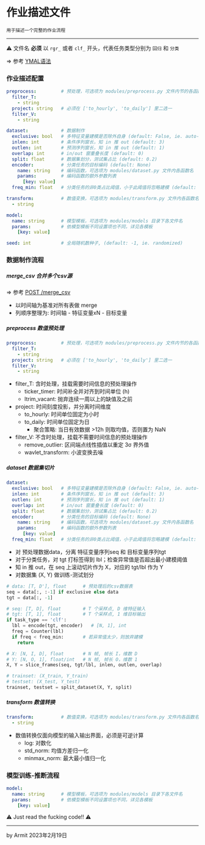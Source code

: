 # 作业描述文件

    用于描述一个完整的作业流程

----

⚠ 文件名 **必须** 以 `rgr_` 或者 `clf_` 开头，代表任务类型分别为 `回归` 和 `分类`  

=> 参考 [YMAL语法](https://docs.ansible.com/ansible/latest/reference_appendices/YAMLSyntax.html)


### 作业描述配置

```yaml
preprocess:         # 预处理，可选项为 modules/preprocess.py 文件内节的各函数名
  filter_T:
    - string
  project: string   # 必须在 ['to_hourly', 'to_daily'] 里二选一
  filter_V:
    - string

dataset:            # 数据制作
  exclusive: bool   # 多特征变量建模是否除外自身 (default: False, ie. auto-gressive)
  inlen: int        # 条件序列窗长，知 in 推 out (default: 3)
  outlen: int       # 预测序列窗长，知 in 推 out (default: 1)
  overlap: int      # in/out 窗重叠长度 (default: 0)
  split: float      # 数据集划分，测试集占比 (default: 0.2)
  encoder:          # 分类任务的目标编码 (default: None)
    name: string    # 编码函数，可选项为 modules/dataset.py 文件内各函数名
    params:         # 编码函数的额外参数列表
      [key: value]
  freq_min: float   # 分类任务的非0类占比阈值，小于此阈值将忽略建模 (default: 0.0)

transform:          # 数值变换，可选项为 modules/transform.py 文件内各函数名
  - string

model:
  name: string      # 模型模板，可选项为 modules/models 目录下各文件名
  params:           # 依模型模板不同设置项也不同，详见各模板
    [key: value]

seed: int           # 全局随机数种子, (default: -1, ie. randomized)
```


### 数据制作流程

##### merge_csv 合并多个csv源

=> 参考 [POST /merge_csv](/#post-merge_csv-合并多个csv文件)

- 以时间轴为基准对所有表做 merge
- 列顺序整理为: 时间轴 - 特征变量xN - 目标变量

##### preprocess 数值预处理

```yaml
preprocess:         # 预处理，可选项为 modules/preprocess.py 文件内节的各函数名
  filter_T:
    - string
  project: string   # 必须在 ['to_hourly', 'to_daily'] 里二选一
  filter_V:
    - string
```

- filter_T: 含时处理，挂载需要时间信息的预处理操作
  - ticker_timer: 时间补全并对齐到时间单位 (h) 
  - ltrim_vacant: 抛弃连续一周以上的缺值及之前
- project: 时间刻度投影，并分离时间维度
  - to_hourly: 时间单位固定为小时
  - to_daily: 时间单位固定为日
    - 聚合策略: 当日有效数据 >12h 则取均值，否则置为 NaN
- filter_V: 不含时处理，挂载不需要时间信息的预处理操作
  - remove_outlier: 区间端点线性插值以重定 3σ 界外值
  - wavlet_transform: 小波变换去噪

##### dataset 数据集切片

```yaml
dataset:
  exclusive: bool   # 多特征变量建模是否除外自身 (default: False, ie. auto-gressive)
  inlen: int        # 条件序列窗长，知 in 推 out (default: 3)
  outlen: int       # 预测序列窗长，知 in 推 out (default: 1)
  overlap: int      # in/out 窗重叠长度 (default: 0)
  split: float      # 数据集划分，测试集占比 (default: 0.2)
  encoder:          # 分类任务的目标编码 (default: None)
    name: string    # 编码函数，可选项为 modules/dataset.py 文件内各函数名
    params:         # 编码函数的额外参数列表
      [key: value]
  freq_min: float   # 分类任务的非0类占比阈值，小于此阈值将忽略建模 (default: 0.0)
```

- 对 预处理数据data，分离 特征变量序列seq 和 目标变量序列tgt
- 对于分类任务，对 tgt 打标签得到 lbl；检查异常值是否超出最小建模阈值
- 知 in 推 out，在 seq 上滚动切片作为 X，对应的 tgt/lbl 作为 Y
- 对数据集 (X, Y) 做训练-测试划分

```python
# data: [T, D'], float      # 预处理后的csv数据表
seq = data[:, :-1] if exclusive else data
tgt = data[:, -1]

# seq: [T, D], float        # T 个采样点, D 维特征输入
# tgt: [T, 1], float        # T 个采样点, 1 维目标输出
if task_type == 'clf':
  lbl = encode(tgt, encoder)   # [N, 1], int
  freq = Counter(lbl)
  if freq < freq_min:       # 若异常值太少，则放弃建模 
    return

# X: [N, I, D], float       # N 帧, 帧长 I，维数 D
# Y: [N, O, 1], float/int   # N 帧, 帧长 O，维数 1
X, Y = slice_frames(seq, tgt/lbl, inlen, outlen, overlap)

# trainset: (X_train, Y_train)
# testset: (X_test, Y_test)
trainset, testset = split_dataset(X, Y, split)
```

##### transform 数值转换

```yaml
transform:          # 数值变换，可选项为 modules/transform.py 文件内各函数名
  - string
```

- 数值转换仅面向模型的输入输出界面，必须是可逆计算
  - log: 对数化
  - std_norm: 均值方差归一化
  - minmax_norm: 最大最小值归一化


### 模型训练-推断流程

```yaml
model:
  name: string      # 模型模板，可选项为 modules/models 目录下各文件名
  params:           # 依模型模板不同设置项也不同，详见各模板
    [key: value]
```

⚠ Just read the fucking code!! ⚠

----
by Armit
2023年2月19日
